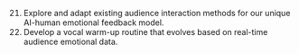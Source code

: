 21. Explore and adapt existing audience interaction methods for our unique AI-human emotional feedback model.
22. Develop a vocal warm-up routine that evolves based on real-time audience emotional data.